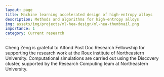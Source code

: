 ```yaml
---
layout: page
title: Machine learning accelerated design of high-entropy alloys
description: Methods and algorithms for high-entropy alloys
img: assets/img/projects/ml-hea-design/ml-hea-thumbnail.png
importance: 1
category: Current research
---
```


Cheng Zeng is grateful to Alfond Post Doc Research Fellowship for supporting the research work at the Roux institute of Northeastern University. Computational simulations are carried out using the Discovery cluster, supported by the Research Computing team at Northeastern University.


